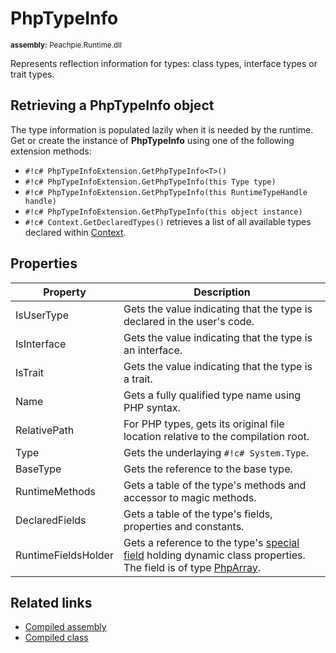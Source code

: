 # PhpTypeInfo

<small>**assembly:** Peachpie.Runtime.dll</small>

Represents reflection information for types: class types, interface types or trait types.

## Retrieving a PhpTypeInfo object

The type information is populated lazily when it is needed by the runtime. Get or create the instance of **PhpTypeInfo** using one of the following extension methods:

- `#!c# PhpTypeInfoExtension.GetPhpTypeInfo<T>()`
- `#!c# PhpTypeInfoExtension.GetPhpTypeInfo(this Type type)`
- `#!c# PhpTypeInfoExtension.GetPhpTypeInfo(this RuntimeTypeHandle handle)`
- `#!c# PhpTypeInfoExtension.GetPhpTypeInfo(this object instance)`
- `#!c# Context.GetDeclaredTypes()` retrieves a list of all available types declared within [Context](/api/ref/context/).

## Properties

Property | Description
---      | ---
IsUserType | Gets the value indicating that the type is declared in the user's code.
IsInterface | Gets the value indicating that the type is an interface.
IsTrait | Gets the value indicating that the type is a trait.
Name | Gets a fully qualified type name using PHP syntax.
RelativePath | For PHP types, gets its original file location relative to the compilation root.
Type | Gets the underlaying `#!c# System.Type`.
BaseType | Gets the reference to the base type.
RuntimeMethods | Gets a table of the type's methods and accessor to magic methods.
DeclaredFields | Gets a table of the type's fields, properties and constants.
RuntimeFieldsHolder | Gets a reference to the type's [special field](/api/assembly/compiled-class#additional-class-members) holding dynamic class properties. The field is of type [PhpArray](/api/ref/phparray/).

## Related links

- [Compiled assembly](/api/assembly/compiled-assembly)
- [Compiled class](/api/assembly/compiled-class)
